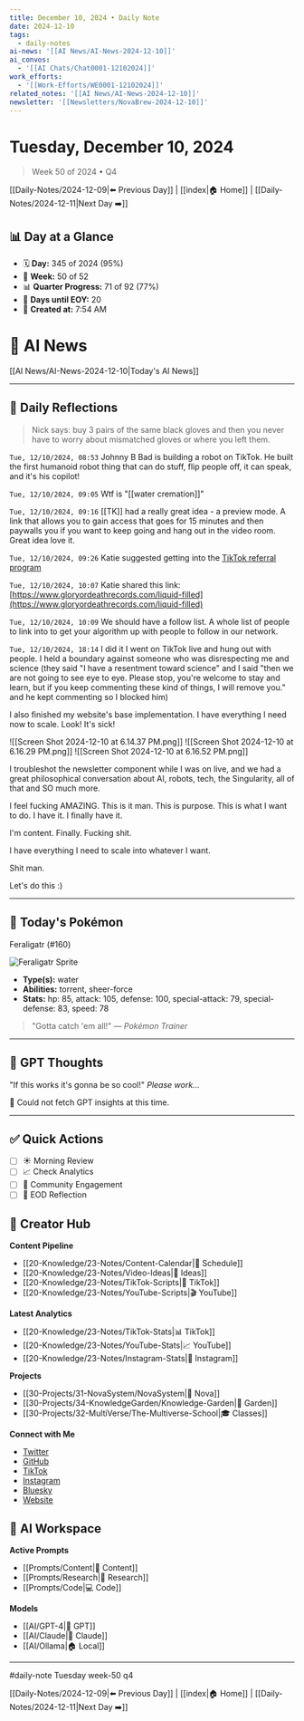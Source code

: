 ```yaml
---
title: December 10, 2024 • Daily Note
date: 2024-12-10
tags:
  - daily-notes
ai-news: '[[AI News/AI-News-2024-12-10]]'
ai_convos:
  - '[[AI Chats/Chat0001-12102024]]'
work_efforts:
  - '[[Work-Efforts/WE0001-12102024]]'
related_notes: '[[AI News/AI-News-2024-12-10]]'
newsletter: '[[Newsletters/NovaBrew-2024-12-10]]'
---
```

# Tuesday, December 10, 2024
> Week 50 of 2024 • Q4

[[Daily-Notes/2024-12-09|⬅️ Previous Day]] | [[index|🏠 Home]] | [[Daily-Notes/2024-12-11|Next Day ➡️]]

## 📊 Day at a Glance
- 🗓️ **Day:** 345 of 2024 (95%)
- 📅 **Week:** 50 of 52
- 📊 **Quarter Progress:** 71 of 92 (77%)
- 🎯 **Days until EOY:** 20
- 🔄 **Created at:** 7:54 AM


# 📰 AI News
[[AI News/AI-News-2024-12-10|Today's AI News]]

---

## 📝 Daily Reflections

>Nick says: buy 3 pairs of the same black gloves and then you never have to worry about mismatched gloves or where you left them.

`Tue, 12/10/2024, 08:53`
Johnny B Bad is building a robot on TikTok. He built the first humanoid robot thing that can do stuff, flip people off, it can speak, and it's his copilot!

`Tue, 12/10/2024, 09:05`
Wtf is "[[water cremation]]"

`Tue, 12/10/2024, 09:16`
[[TK]] had a really great idea - a preview mode. A link that allows you to gain access that goes for 15 minutes and then paywalls you if you want to keep going and hang out in the video room.
Great idea love it.

`Tue, 12/10/2024, 09:26`
Katie suggested getting into the [TikTok referral program]( [https://www.tiktok.com/ug/incentive/share/tts_coupon_referral?__status_bar=true&hide_nav_bar=1&should_full_screen=1&sharer_biz=ug_paid_acquisition&_pia_=1&aid=1233&region=us&share_time=1733845682685&_d=eeej0acjb50i5e&sharer_os=ios&u_code=NzA0MjEwOTIyOTQ5ODUzMjg3MA%3D%3D&et_campaign=tt_referral&et_gameplay=tts_coupon_referral&og_image=https://p16-ug-incentive-va.tiktokcdn.com/tos-maliva-i-68e3t9dfc1-us/1f062f50508a4d319d6b1d73c1305f62.png~tplv-68e3t9dfc1-image.image&utm_campaign=client_share&utm_source=copy&share_app_id=1233](https://www.tiktok.com/ug/incentive/share/tts_coupon_referral?__status_bar=true&hide_nav_bar=1&should_full_screen=1&sharer_biz=ug_paid_acquisition&_pia_=1&aid=1233&region=us&share_time=1733845682685&_d=eeej0acjb50i5e&sharer_os=ios&u_code=NzA0MjEwOTIyOTQ5ODUzMjg3MA%3D%3D&et_campaign=tt_referral&et_gameplay=tts_coupon_referral&og_image=https://p16-ug-incentive-va.tiktokcdn.com/tos-maliva-i-68e3t9dfc1-us/1f062f50508a4d319d6b1d73c1305f62.png~tplv-68e3t9dfc1-image.image&utm_campaign=client_share&utm_source=copy&share_app_id=1233))

`Tue, 12/10/2024, 10:07`
Katie shared this link:[https://www.gloryordeathrecords.com/liquid-filled](https://www.gloryordeathrecords.com/liquid-filled)

`Tue, 12/10/2024, 10:09`
We should have a follow list. A whole list of people to link into to get your algorithm up with people to follow in our network.

`Tue, 12/10/2024, 18:14`
I did it
I went on TikTok live and hung out with people. I held a boundary against someone who was disrespecting me and science (they said "I have a resentment toward science" and I said "then we are not going to see eye to eye. Please stop, you're welcome to stay and learn, but if you keep commenting these kind of things, I will remove you." and he kept commenting so I blocked him)

I also finished my website's base implementation. I have everything I need now to scale. Look! It's sick!


![[Screen Shot 2024-12-10 at 6.14.37 PM.png]]
![[Screen Shot 2024-12-10 at 6.16.29 PM.png]]
![[Screen Shot 2024-12-10 at 6.16.52 PM.png]]

I troubleshot the newsletter component while I was on live, and we had a great philosophical conversation about AI, robots, tech, the Singularity, all of that and SO much more.

I feel fucking AMAZING. This is it man. This is purpose. This is what I want to do. I have it. I finally have it.

I'm content. Finally. Fucking shit.

I have everything I need to scale into whatever I want. 

Shit man.

Let's do this :)







---

## 🐾 Today's Pokémon

Feraligatr (#160)

![Feraligatr Sprite](https://raw.githubusercontent.com/PokeAPI/sprites/master/sprites/pokemon/160.png)

- **Type(s):** water
- **Abilities:** torrent, sheer-force
- **Stats:** hp: 85, attack: 105, defense: 100, special-attack: 79, special-defense: 83, speed: 78

> "Gotta catch 'em all!" — *Pokémon Trainer*
    

---

## 🤖 GPT Thoughts

"If this works it's gonna be so cool!"
*Please work...*

🤖 Could not fetch GPT insights at this time.


---

## ✅ Quick Actions
- [ ] ☀️ Morning Review
- [ ] 📈 Check Analytics
- [ ] 🤝 Community Engagement
- [ ] 🌙 EOD Reflection

## 📱 Creator Hub
**Content Pipeline**
- [[20-Knowledge/23-Notes/Content-Calendar|📅 Schedule]]
- [[20-Knowledge/23-Notes/Video-Ideas|🎥 Ideas]]
- [[20-Knowledge/23-Notes/TikTok-Scripts|📝 TikTok]]
- [[20-Knowledge/23-Notes/YouTube-Scripts|🎬 YouTube]]

**Latest Analytics**
- [[20-Knowledge/23-Notes/TikTok-Stats|📊 TikTok]]
- [[20-Knowledge/23-Notes/YouTube-Stats|📈 YouTube]]
- [[20-Knowledge/23-Notes/Instagram-Stats|📸 Instagram]]

**Projects**
- [[30-Projects/31-NovaSystem/NovaSystem|🤖 Nova]]
- [[30-Projects/34-KnowledgeGarden/Knowledge-Garden|🌳 Garden]]
- [[30-Projects/32-MultiVerse/The-Multiverse-School|🎓 Classes]]

**Connect with Me**
- [Twitter](https://twitter.com/thecoffeejesus)
- [GitHub](https://github.com/ctavolazzi)
- [TikTok](https://tiktok.com/@thecoffeejesus)
- [Instagram](https://instagram.com/thecoffeejesus)
- [Bluesky](https://bsky.app/profile/thecoffeejesus.bsky.social)
- [Website](https://thecoffeejesus.com)

## 🤖 AI Workspace
**Active Prompts**
- [[Prompts/Content|📝 Content]]
- [[Prompts/Research|🔬 Research]]
- [[Prompts/Code|💻 Code]]

**Models**
- [[AI/GPT-4|💬 GPT]]
- [[AI/Claude|🧠 Claude]]
- [[AI/Ollama|🏠 Local]]

---

#daily-note  Tuesday week-50 q4

[[Daily-Notes/2024-12-09|⬅️ Previous Day]] | [[index|🏠 Home]] | [[Daily-Notes/2024-12-11|Next Day ➡️]]
